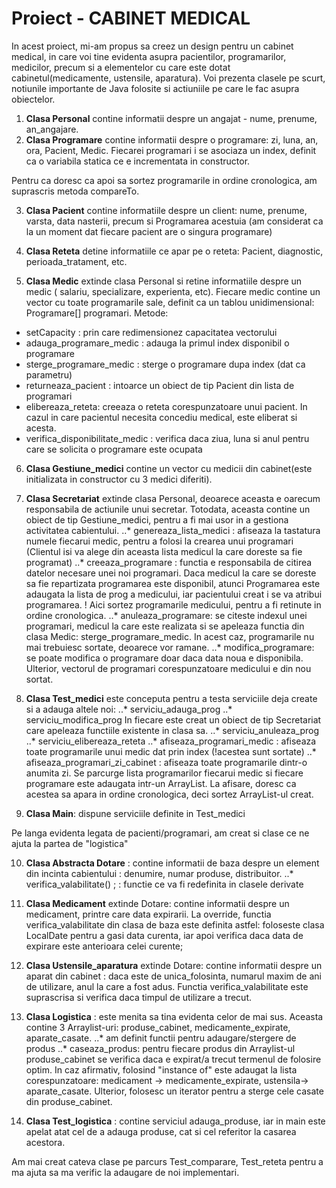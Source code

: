 # Proiect - CABINET MEDICAL


  In acest proiect, mi-am propus sa creez un design pentru un cabinet medical, in care voi tine evidenta asupra pacientilor, programarilor, medicilor, precum si a elementelor cu care este dotat cabinetul(medicamente, ustensile, aparatura). Voi prezenta clasele pe scurt, notiunile importante de Java folosite si actiuniile pe care le fac asupra obiectelor.
  
  1. **Clasa Personal** contine informatii despre un angajat - nume, prenume, an_angajare.
  2. **Clasa Programare** contine informatii despre o programare: zi, luna, an, ora, Pacient, Medic. Fiecarei programari i se asociaza un index, definit ca o variabila statica ce e incrementata in constructor.
    
   Pentru ca doresc ca apoi sa sortez programarile in ordine cronologica, am suprascris metoda compareTo.
    
  3. **Clasa Pacient** contine informatiile despre un client: nume, prenume, varsta, data nasterii, precum si Programarea acestuia (am considerat ca la un moment dat fiecare pacient are o singura programare)
  4. **Clasa Reteta** detine informatiile ce apar pe o reteta: Pacient, diagnostic, perioada_tratament, etc.
  
    
  5. **Clasa Medic** extinde clasa Personal si retine informatiile despre un medic ( salariu, specializare, experienta, etc). Fiecare medic contine un vector cu toate programarile sale, definit ca un tablou unidimensional: Programare[] programari. Metode:
   * setCapacity : prin care redimensionez capacitatea vectorului
   * adauga_programare_medic : adauga la primul index disponibil o programare
   * sterge_programare_medic : sterge o programare dupa index (dat ca parametru)
   * returneaza_pacient : intoarce un obiect de tip Pacient din lista de programari
   * elibereaza_reteta: creeaza o reteta corespunzatoare unui pacient. In cazul in care pacientul necesita concediu medical, este eliberat si acesta.
   * verifica_disponibilitate_medic : verifica daca ziua, luna si anul pentru care se solicita o programare este ocupata
   
   6. **Clasa Gestiune_medici** contine un vector cu medicii din cabinet(este initializata in constructor cu 3 medici diferiti).
   
   7. **Clasa Secretariat** extinde clasa Personal, deoarece aceasta e oarecum responsabila de actiunile unui secretar. Totodata, aceasta contine un obiect de tip Gestiune_medici, pentru a fi mai usor in a gestiona activitatea cabientului.
    ..* genereaza_lista_medici : afiseaza la tastatura numele fiecarui medic, pentru a folosi la crearea unui programari (Clientul isi va alege din aceasta lista medicul la care doreste sa fie programat)
    ..* creeaza_programare : functia e responsabila de citirea datelor necesare unei noi programari. Daca medicul la care se doreste sa fie repartizata programarea este disponibil, atunci Programarea este adaugata la lista de prog a medicului, iar pacientului creat i se va atribui programarea. ! Aici sortez programarile medicului, pentru a fi retinute in ordine cronologica.
    ..* anuleaza_programare: se citeste indexul unei programari, medicul la care este realizata si se apeleaza functia din clasa Medic: sterge_programare_medic. In acest caz, programarile nu mai trebuiesc sortate, deoarece vor ramane.
    ..* modifica_programare: se poate modifica o programare doar daca data noua e disponibila. Ulterior, vectorul de programari corespunzatoare medicului e din nou sortat.
    
   8. **Clasa Test_medici** este conceputa pentru a testa serviciile deja create si a adauga altele noi:
   ..* serviciu_adauga_prog 
   ..* serviciu_modifica_prog
   In fiecare este creat un obiect de tip Secretariat care apeleaza functiile existente in clasa sa.
   ..* serviciu_anuleaza_prog
   ..* serviciu_elibereaza_reteta
   ..* afiseaza_programari_medic : afiseaza toate programarile unui medic dat prin index (!acestea sunt sortate)
   ..* afiseaza_programari_zi_cabinet : afiseaza toate programarile dintr-o anumita zi. Se parcurge lista programarilor fiecarui medic si fiecare programare este adaugata intr-un ArrayList. La afisare, doresc ca acestea sa apara in ordine cronologica, deci sortez ArrayList-ul creat.
    
   9. **Clasa Main**: dispune serviciile definite in Test_medici
   
   Pe langa evidenta legata de pacienti/programari, am creat si clase ce ne ajuta la partea de "logistica" 
   
   10. **Clasa Abstracta Dotare** : contine informatii de baza despre un element din incinta cabientului : denumire, numar produse, distribuitor.
   ..* verifica_valabilitate() ; : functie ce va fi redefinita in clasele derivate
   
   11. **Clasa Medicament** extinde Dotare: contine informatii despre un medicament, printre care data expirarii. La override, functia verifica_valabilitate din clasa de baza este definita astfel: foloseste clasa LocalDate pentru a gasi data curenta, iar apoi verifica daca data de expirare este anterioara celei curente;
   
   12. **Clasa Ustensile_aparatura** extinde Dotare: contine informatii despre un aparat din cabinet : daca este de unica_folosinta, numarul maxim de ani de utilizare, anul la care a fost adus. Functia verifica_valabilitate este suprascrisa si verifica daca timpul de utilizare a trecut.
   
   13. **Clasa Logistica** : este menita sa tina evidenta celor de mai sus. Aceasta contine 3 Arraylist-uri: produse_cabinet, medicamente_expirate, aparate_casate.
   ..* am definit functii pentru adaugare/stergere de produs
   ..* caseaza_produs: pentru fiecare produs din Arraylist-ul produse_cabinet se verifica daca e expirat/a trecut termenul de folosire optim. In caz afirmativ, folosind "instance of" este adaugat la lista corespunzatoare: medicament -> medicamente_expirate, ustensila-> aparate_casate. Ulterior, folosesc un iterator pentru a sterge cele casate din produse_cabinet.
   
   14. **Clasa Test_logistica** : contine serviciul adauga_produse, iar in main este apelat atat cel de a adauga produse, cat si cel referitor la casarea acestora.
   
   Am mai creat cateva clase pe parcurs Test_comparare, Test_reteta pentru a ma ajuta sa ma verific la adaugare de noi implementari.
   
   
